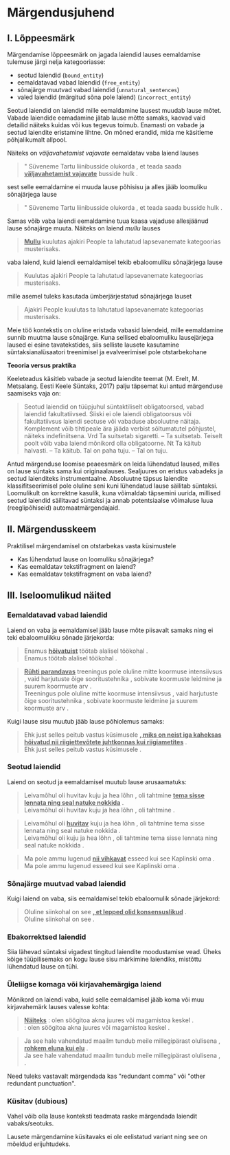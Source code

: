 # Märgendusjuhend

## I. Lõppeesmärk 
Märgendamise lõppeesmärk on jagada laiendid lauses eemaldamise tulemuse järgi nelja kategooriasse: 

* seotud laiendid (`bound_entity`)
* eemaldatavad vabad laiendid (`free_entity`)
* sõnajärge muutvad vabad laiendid (`unnatural_sentences`) 
* valed laiendid (märgitud sõna pole laiend) (`incorrect_entity`)

Seotud laiendid on laiendid mille eemaldamine lausest muudab lause mõtet. 
Vabade laiendide eemadamine jätab lause mõtte samaks, kaovad vaid detailid näiteks kuidas või kus tegevus toimub. 
Enamasti on vabade ja seotud laiendite eristamine lihtne. On mõned erandid, mida me käsitleme põhjalikumalt allpool.

Näiteks on _väljavahetamist vajavate_ eemaldatav vaba laiend lauses

> " Süveneme Tartu liinibusside olukorda , et teada saada <u>**väljavahetamist vajavate**</u> busside hulk . 

sest selle eemaldamine ei muuda lause põhisisu ja alles jääb loomuliku sõnajärjega lause

> " Süveneme Tartu liinibusside olukorda , et teada saada busside hulk .

Samas võib vaba laiendi eemaldamine tuua kaasa vajaduse allesjäänud lause sõnajärge muuta. Näiteks on laiend _mullu_ lauses 

> <u>**Mullu**</u> kuulutas ajakiri People ta lahutatud lapsevanemate kategoorias musterisaks.

vaba laiend, kuid laiendi eemaldamisel tekib ebaloomuliku sõnajärjega lause  

> Kuulutas ajakiri People ta lahutatud lapsevanemate kategoorias musterisaks.

mille asemel tuleks kasutada ümberjärjestatud sõnajärjega lauset

> Ajakiri People kuulutas ta lahutatud lapsevanemate kategoorias musterisaks.

Meie töö kontekstis on oluline eristada vabasid laiendeid, mille eemaldamine sunnib muutma lause sõnajärge. 
Kuna sellised ebaloomuliku lausejärjega laused ei esine tavatekstides, siis selliste lausete kasutamine süntaksianalüsaatori treenimisel ja evalveerimisel pole otstarbekohane

**Teooria versus praktika**

Keeleteadus käsitleb vabade ja seotud laiendite teemat (M. Erelt, M. Metsalang. Eesti Keele Süntaks, 2017) palju täpsemat kui antud märgenduse saamiseks vaja on: 
> Seotud laiendid on tüüpjuhul süntaktiliselt obligatoorsed, vabad
laiendid fakultatiivsed. Siiski ei ole laiendi obligatoorsus või fakultatiivsus laiendi seotuse või vabaduse absoluutne näitaja. Komplement võib tihtipeale ära jääda verbist sõltumatutel põhjustel, näiteks indefiniitsena. Vrd Ta suitsetab sigaretti. – Ta suitsetab.
Teiselt poolt võib vaba laiend mõnikord olla obligatoorne. Nt
Ta käitub halvasti. – Ta käitub. Tal on paha tuju. – Tal on tuju.

Antud märgenduse loomise peaeesmärk on leida lühendatud laused, milles on lause süntaks sama kui originaalauses. Sealjuures on eristus vabadeks ja seotud laienditeks instrumentaalne. Absoluutne täpsus laiendite klassifitseerimisel pole oluline seni kuni lühendatud lause säilitab süntaksi. Loomulikult on korrektne kasulik, kuna võimaldab täpsemini uurida, millised seotud laiendid säilitavad süntaksi ja annab potentsiaalse võimaluse luua (reeglipõhiseid) automaatmärgendajaid. 


## II. Märgendusskeem

Praktilisel märgendamisel on otstarbekas vasta küsimustele

* Kas lühendatud lause on loomuliku sõnajärjega?
* Kas eemaldatav tekstifragment on laiend?
* Kas eemaldatav tekstifragment on vaba laiend?


## III. Iseloomulikud näited

### Eemaldatavad vabad laiendid

Laiend on vaba ja eemaldamisel jääb lause mõte piisavalt samaks ning ei teki ebaloomulikku sõnade järjekorda: 

> Enamus <u>**hõivatuist**</u> töötab alalisel töökohal . <br/>
> Enamus töötab alalisel töökohal .

> <u>**Rühti parandavas**</u> treeningus pole oluline mitte koormuse intensiivsus , vaid harjutuste õige sooritustehnika , sobivate koormuste leidmine ja suurem koormuste arv .<br/>
> Treeningus pole oluline mitte koormuse intensiivsus , vaid harjutuste õige sooritustehnika , sobivate koormuste leidmine ja suurem koormuste arv .


Kuigi lause sisu muutub jääb lause põhiolemus samaks:

> Ehk just selles peitub vastus küsimusele <u>**, miks on neist iga kaheksas hõivatud nii riigiettevõtete juhtkonnas kui riigiametites**</u> . <br/>
> Ehk just selles peitub vastus küsimusele .


### Seotud laiendid

Laiend on seotud ja eemaldamisel muutub lause arusaamatuks:

>  Leivamõhul oli huvitav kuju ja hea lõhn , oli tahtmine <u>**tema sisse lennata ning seal natuke nokkida**</u> . <br/>
> Leivamõhul oli huvitav kuju ja hea lõhn , oli tahtmine .

>  Leivamõhul oli <u>**huvitav**</u>  kuju ja hea lõhn , oli tahtmine tema sisse lennata ning seal natuke nokkida . <br/>
> Leivamõhul oli kuju ja hea lõhn , oli tahtmine tema sisse lennata ning seal natuke nokkida .

>Ma pole ammu lugenud <u>**nii vihkavat**</u> esseed kui see Kaplinski oma . <br/>
>Ma pole ammu lugenud esseed kui see Kaplinski oma .


### Sõnajärge muutvad vabad laiendid 

Kuigi laiend on vaba, siis eemaldamisel tekib ebaloomulik sõnade järjekord:

> Oluline siinkohal on see <u>**, et lepped olid konsensuslikud**</u> . <br/>
> Oluline siinkohal on see .



### Ebakorrektsed laiendid

Siia lähevad süntaksi vigadest tingitud laiendite moodustamise vead. 
Üheks kõige tüüpilisemaks on kogu lause sisu märkimine laiendiks, mistõttu lühendatud lause on tühi.



### Üleliigse komaga või kirjavahemärgiga laiend

Mõnikord on laiendi vaba, kuid selle eemaldamisel jääb koma või muu kirjavahemärk lauses valesse kohta:

><u>**Näiteks**</u> : olen söögitoa akna juures või magamistoa keskel . <br/>
>: olen söögitoa akna juures või magamistoa keskel .

>Ja see hale vahendatud maailm tundub meile millegipärast olulisena , <u>**rohkem eluna kui elu**</u> . <br/>
>Ja see hale vahendatud maailm tundub meile millegipärast olulisena , .

Need tuleks vastavalt märgendada kas "redundant comma" või "other redundant punctuation".


### Küsitav (dubious)

Vahel võib olla lause konteksti teadmata raske märgendada laiendit vabaks/seotuks. 

Lausete märgendamine küsitavaks ei ole eelistatud variant ning see on mõeldud erijuhtudeks.

